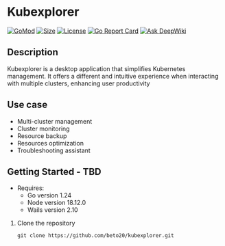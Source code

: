 # Kubexplorer
[![GoMod](https://img.shields.io/github/go-mod/go-version/beto20/kubexplorer)](https://github.com/beto20/kubexplorer)
[![Size](https://img.shields.io/github/languages/code-size/beto20/kubexplorer)](https://github.com/beto20/kubexplorer)
[![License](https://img.shields.io/github/license/beto20/kubexplorer)](./LICENSE)
[![Go Report Card](https://goreportcard.com/badge/github.com/beto20/kubexplorer)](https://goreportcard.com/report/github.com/beto20/kubexplorer)
[![Ask DeepWiki](https://deepwiki.com/badge.svg)](https://deepwiki.com/beto20/Kubexplorer)


## Description
Kubexplorer is a desktop application that simplifies Kubernetes management. It offers a different and intuitive experience when interacting with multiple clusters, enhancing user productivity

## Use case
- Multi-cluster management
- Cluster monitoring
- Resource backup
- Resources optimization
- Troubleshooting assistant

## Getting Started - TBD
- Requires: 
  - Go version 1.24
  - Node version 18.12.0
  - Wails version 2.10

1. Clone the repository
    ```
    git clone https://github.com/beto20/kubexplorer.git
    ```